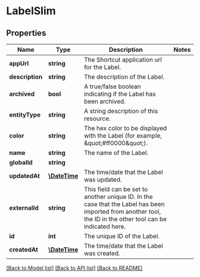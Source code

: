# LabelSlim

## Properties
Name | Type | Description | Notes
------------ | ------------- | ------------- | -------------
**appUrl** | **string** | The Shortcut application url for the Label. | 
**description** | **string** | The description of the Label. | 
**archived** | **bool** | A true/false boolean indicating if the Label has been archived. | 
**entityType** | **string** | A string description of this resource. | 
**color** | **string** | The hex color to be displayed with the Label (for example, \&quot;#ff0000\&quot;). | 
**name** | **string** | The name of the Label. | 
**globalId** | **string** |  | 
**updatedAt** | [**\DateTime**](\DateTime.md) | The time/date that the Label was updated. | 
**externalId** | **string** | This field can be set to another unique ID. In the case that the Label has been imported from another tool, the ID in the other tool can be indicated here. | 
**id** | **int** | The unique ID of the Label. | 
**createdAt** | [**\DateTime**](\DateTime.md) | The time/date that the Label was created. | 

[[Back to Model list]](../../README.md#documentation-for-models) [[Back to API list]](../../README.md#documentation-for-api-endpoints) [[Back to README]](../../README.md)


